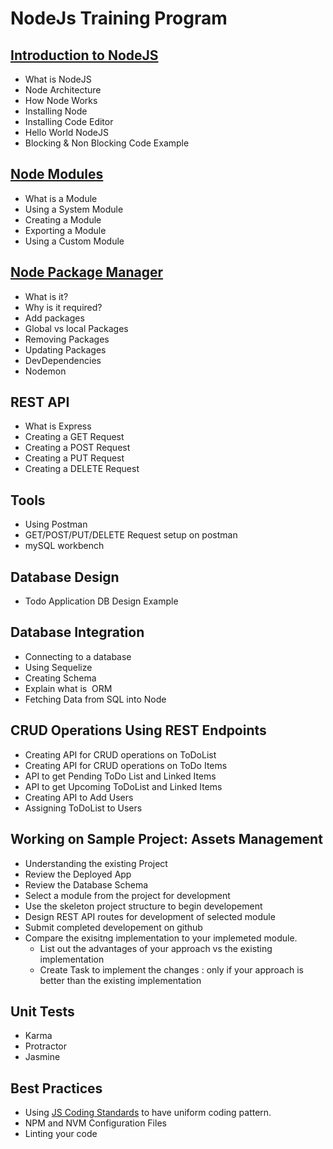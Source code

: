 # NodeJs Training Program

## [Introduction to NodeJS](http://www.costaivo.com/Tutorial-NodeJS/1_IntroductionToNodeJs)

- What is NodeJS
- Node Architecture
- How Node Works
- Installing Node
- Installing Code Editor
- Hello World NodeJS
- Blocking & Non Blocking Code Example

## [Node Modules](http://www.costaivo.com/Tutorial-NodeJS/2_NodeModules)

- What is a Module
- Using a System Module
- Creating a Module
- Exporting a Module
- Using a Custom Module

## [Node Package Manager](http://www.costaivo.com/Tutorial-NodeJS/3_NodePackageManger)

- What is it?
- Why is it required?
- Add packages
- Global vs local Packages
- Removing Packages
- Updating Packages
- DevDependencies
- Nodemon

## REST API

- What is Express
- Creating a GET Request
- Creating a POST Request
- Creating a PUT Request
- Creating a DELETE Request

## Tools

- Using Postman
- GET/POST/PUT/DELETE Request setup on postman
- mySQL workbench

## Database Design

- Todo Application DB Design Example

## Database Integration

- Connecting to a database
- Using Sequelize
- Creating Schema
- Explain what is  ORM
- Fetching Data from SQL into Node

## CRUD Operations Using REST Endpoints

- Creating API for CRUD operations on ToDoList
- Creating API for CRUD operations on ToDo Items
- API to get Pending ToDo List and Linked Items
- API to get Upcoming ToDoList and Linked Items
- Creating API to Add Users
- Assigning ToDoList to Users

## Working on Sample Project: Assets Management

- Understanding the existing Project
- Review the Deployed App
- Review the Database Schema
- Select a module from the project for development
- Use the skeleton project structure to begin developement
- Design REST API routes for development of selected module
- Submit completed developement on github
- Compare the exisitng implementation to your implemeted module.
   - List out the advantages of your approach vs the existing implementation
   - Create Task to implement the changes : only if your approach is better than the existing implementation
  

## Unit Tests

- Karma
- Protractor
- Jasmine

## Best Practices

- Using [JS Coding Standards](https://www.npmjs.com/package/standard) to have uniform coding pattern.
- NPM and NVM Configuration Files
- Linting your code
